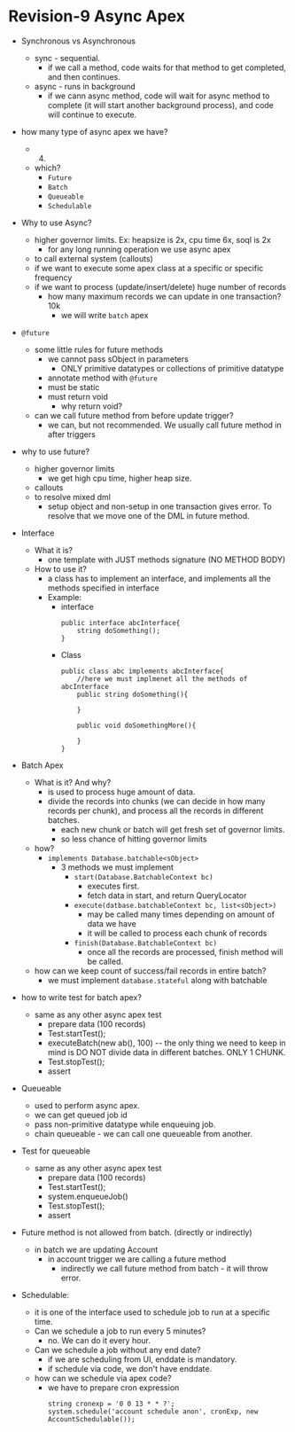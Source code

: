 # Revision-9 Async Apex

- Synchronous vs Asynchronous
    - sync - sequential. 
        - if we call a method, code waits for that method to get completed, and then continues.
    - async - runs in background
        - if we cann async method, code will wait for async method to complete (it will start another background process), and code will continue to execute.

- how many type of async apex we have?
    - 4.
    - which?
        - `Future`
        - `Batch`
        - `Queueable`
        - `Schedulable`

- Why to use Async? 
    - higher governor limits. Ex: heapsize is 2x, cpu time 6x, soql is 2x
        - for any long running operation we use async apex
    - to call external system (callouts)
    - if we want to execute some apex class at a specific or specific frequency
    - if we want to process (update/insert/delete) huge number of records
        - how many maximum records we can update in one transaction? 10k
            - we will write `batch` apex

- `@future`
    - some little rules for future methods
        - we cannot pass sObject in parameters
            - ONLY primitive datatypes or collections of primitive datatype
        - annotate method with `@future`
        - must be static
        - must return void
            - why return void?
    - can we call future method from before update trigger?
        - we can, but not recommended. We usually call future method in after triggers

- why to use future?
    - higher governor limits
        - we get high cpu time, higher heap size.
    - callouts
    - to resolve mixed dml
        - setup object and non-setup in one transaction gives error. To resolve that we move one of the DML in future method.

- Interface
    - What it is?
        - one template with JUST methods signature (NO METHOD BODY)
    - How to use it?
        - a class has to implement an interface, and implements all the methods specified in interface
        - Example: 
            - interface
                ~~~
                public interface abcInterface{
                    string doSomething();
                }
                ~~~
            - Class
                ~~~
                public class abc implements abcInterface{
                    //here we must implmenet all the methods of abcInterface
                    public string doSomething(){

                    }

                    public void doSomethingMore(){

                    }
                }
                ~~~

- Batch Apex
    - What is it? And why?
        - is used to process huge amount of data.
        - divide the records into chunks (we can decide in how many records per chunk), and process all the records in different batches.
            - each new  chunk or batch will get fresh set of governor  limits.
            - so less chance of hitting governor limits
    - how?
        - `implements Database.batchable<sObject>`
            - 3 methods we must implement
                - `start(Database.BatchableContext bc)`
                    - executes first.
                    - fetch data in start, and return QueryLocator
                - `execute(datbase.batchableContext bc, list<sObject>)`
                    - may be called many times depending on amount of data we have
                    - it will be called to process each chunk of records
                - `finish(Database.BatchableContext bc)`
                    - once all the records are processed, finish method will be called.
    - how can we keep count of success/fail records in entire batch?
        - we must implement `database.stateful` along with batchable

- how to write test for batch apex?
    - same as any other async apex test
        - prepare data (100 records)
        - Test.startTest();
        - executeBatch(new ab(), 100) -- the only thing we need to keep in mind is DO NOT divide data in different batches. ONLY 1 CHUNK.
        - Test.stopTest();
        - assert

- Queueable
    - used to perform async apex.
    - we can get queued job id
    - pass non-primitive datatype while enqueuing job.
    - chain queueable - we can call one queueable from another.

- Test for queueable
     - same as any other async apex test
        - prepare data (100 records)
        - Test.startTest();
        - system.enqueueJob()
        - Test.stopTest();
        - assert

- Future method is not allowed from batch. (directly or indirectly)
    - in batch we are updating Account
        - in account trigger we are calling a future method
            - indirectly we call future method from batch - it will throw error.

- Schedulable:
    - it is one of the interface used to schedule job to run at a specific time.
    - Can we schedule a job to run every 5 minutes?
        - no. We can do it every hour.
    - Can we schedule a job without any end date?
        - if we are scheduling from UI, enddate is mandatory.
        - if schedule via code, we don't have enddate.
    - how can we schedule via apex code?
        - we have to prepare cron expression
            ~~~
            string cronexp = '0 0 13 * * ?';
            system.schedule('account schedule anon', cronExp, new AccountSchedulable());
            ~~~
    